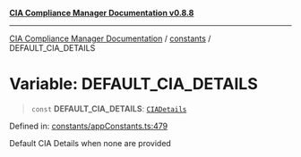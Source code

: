 [**CIA Compliance Manager Documentation v0.8.8**](../../README.md)

***

[CIA Compliance Manager Documentation](../../modules.md) / [constants](../README.md) / DEFAULT\_CIA\_DETAILS

# Variable: DEFAULT\_CIA\_DETAILS

> `const` **DEFAULT\_CIA\_DETAILS**: [`CIADetails`](../../types/interfaces/CIADetails.md)

Defined in: [constants/appConstants.ts:479](https://github.com/Hack23/cia-compliance-manager/blob/88094f2c4c350fd10a1e440c3eab70aedd819944/src/constants/appConstants.ts#L479)

Default CIA Details when none are provided
